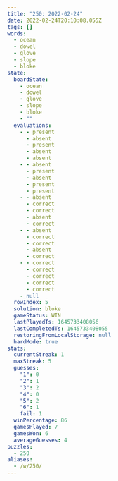 ```yaml
---
title: "250: 2022-02-24"
date: 2022-02-24T20:10:08.055Z
tags: []
words:
  - ocean
  - dowel
  - glove
  - slope
  - bloke
state:
  boardState:
    - ocean
    - dowel
    - glove
    - slope
    - bloke
    - ""
  evaluations:
    - - present
      - absent
      - present
      - absent
      - absent
    - - absent
      - present
      - absent
      - present
      - present
    - - absent
      - correct
      - correct
      - absent
      - correct
    - - absent
      - correct
      - correct
      - absent
      - correct
    - - correct
      - correct
      - correct
      - correct
      - correct
    - null
  rowIndex: 5
  solution: bloke
  gameStatus: WIN
  lastPlayedTs: 1645733408056
  lastCompletedTs: 1645733408055
  restoringFromLocalStorage: null
  hardMode: true
stats:
  currentStreak: 1
  maxStreak: 5
  guesses:
    "1": 0
    "2": 1
    "3": 2
    "4": 0
    "5": 2
    "6": 1
    fail: 1
  winPercentage: 86
  gamesPlayed: 7
  gamesWon: 6
  averageGuesses: 4
puzzles:
  - 250
aliases:
  - /w/250/
---
```

<!-- more -->
